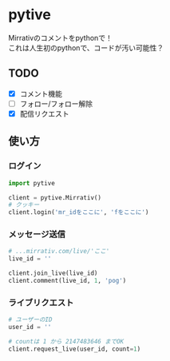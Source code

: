 # pytive
Mirrativのコメントをpythonで！  
これは人生初のpythonで、コードが汚い可能性？

## TODO
- [x] コメント機能
- [ ] フォロー/フォロー解除
- [x] 配信リクエスト

## 使い方
### ログイン
```python
import pytive

client = pytive.Mirrativ() 
# クッキー
client.login('mr_idをここに', 'fをここに')
```
### メッセージ送信
```python
# ...mirrativ.com/live/'ここ'
live_id = ''

client.join_live(live_id)
client.comment(live_id, 1, 'pog')
```
### ライブリクエスト
```python
# ユーザーのID
user_id = ''

# countは 1 から 2147483646 までOK
client.request_live(user_id, count=1)
```